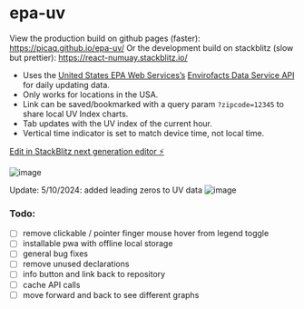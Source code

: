 # epa-uv

View the production build on github pages (faster): https://picaq.github.io/epa-uv/
Or the development build on stackblitz (slow but prettier): https://react-numuay.stackblitz.io/ 

- Uses the [United States EPA Web Services’s](https://www.epa.gov/enviro/web-services) [Envirofacts Data Service API](https://www.epa.gov/enviro/envirofacts-data-service-api) for daily updating data.
- Only works for locations in the USA.
- Link can be saved/bookmarked with a query param `?zipcode=12345` to share local UV Index charts.
- Tab updates with the UV index of the current hour.
- Vertical time indicator is set to match device time, not local time.

[Edit in StackBlitz next generation editor ⚡️](https://stackblitz.com/~/github.com/picaq/epa-uv)

![image](https://github.com/picaq/epa-uv/assets/34908590/46d130f2-6739-4881-82c7-f08ba3b46387)

Update: 5/10/2024: added leading zeros to UV data
![image](https://github.com/picaq/epa-uv/assets/34908590/f2e751fe-2bf1-45a0-a3ce-34f7777e13df)

### Todo:
- [ ] remove clickable / pointer finger mouse hover from legend toggle
- [ ] installable pwa with offline local storage
- [ ] general bug fixes
- [ ] remove unused declarations
- [ ] info button and link back to repository
- [ ] cache API calls
- [ ] move forward and back to see different graphs
